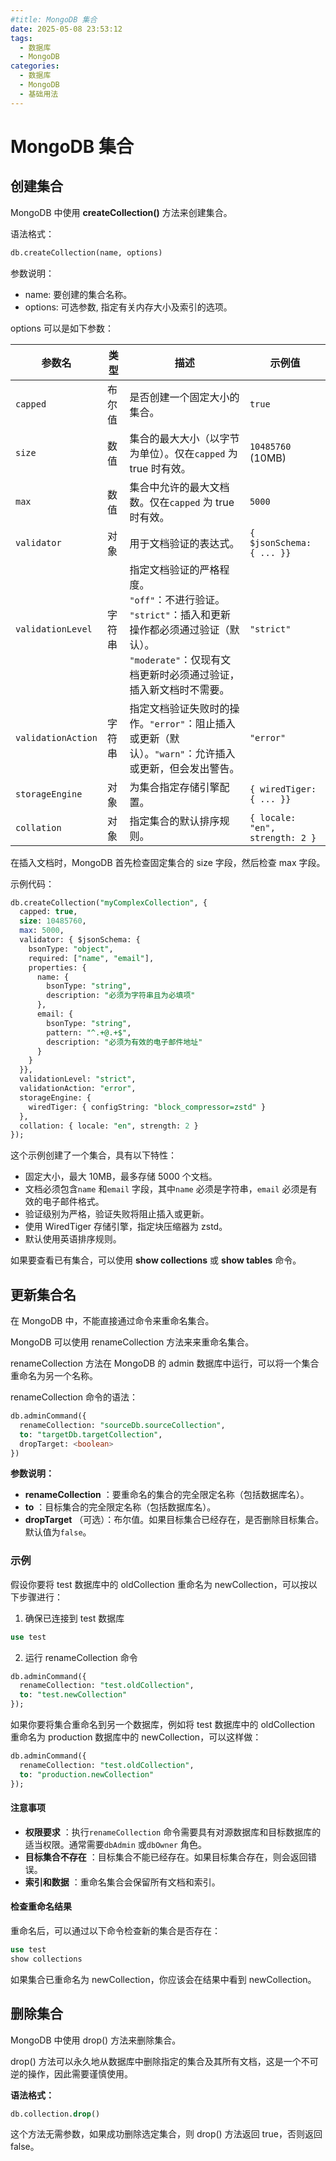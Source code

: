 ```yaml
---
#title: MongoDB 集合
date: 2025-05-08 23:53:12
tags:
  - 数据库
  - MongoDB
categories:
  - 数据库
  - MongoDB
  - 基础用法
---
```

# MongoDB 集合

## 创建集合

MongoDB 中使用 **createCollection()** 方法来创建集合。

语法格式：

```sql
db.createCollection(name, options)
```

参数说明：

* name: 要创建的集合名称。
* options: 可选参数, 指定有关内存大小及索引的选项。

options 可以是如下参数：


| 参数名             | 类型   | 描述                                                                                                                                                                              | 示例值                          |
| -------------------- | -------- | ----------------------------------------------------------------------------------------------------------------------------------------------------------------------------------- | --------------------------------- |
| `capped`           | 布尔值 | 是否创建一个固定大小的集合。                                                                                                                                                      | `true`                          |
| `size`             | 数值   | 集合的最大大小（以字节为单位）。仅在`capped` 为 true 时有效。                                                                                                                     | `10485760` (10MB)               |
| `max`              | 数值   | 集合中允许的最大文档数。仅在`capped` 为 true 时有效。                                                                                                                             | `5000`                          |
| `validator`        | 对象   | 用于文档验证的表达式。                                                                                                                                                            | `{ $jsonSchema: { ... }}`       |
| `validationLevel`  | 字符串 | 指定文档验证的严格程度。<br />`"off"`：不进行验证。<br />`"strict"`：插入和更新操作都必须通过验证（默认）。<br />`"moderate"`：仅现有文档更新时必须通过验证，插入新文档时不需要。 | `"strict"`                      |
| `validationAction` | 字符串 | 指定文档验证失败时的操作。`"error"`：阻止插入或更新（默认）。`"warn"`：允许插入或更新，但会发出警告。                                                                             | `"error"`                       |
| `storageEngine`    | 对象   | 为集合指定存储引擎配置。                                                                                                                                                          | `{ wiredTiger: { ... }}`        |
| `collation`        | 对象   | 指定集合的默认排序规则。                                                                                                                                                          | `{ locale: "en", strength: 2 }` |

在插入文档时，MongoDB 首先检查固定集合的 size 字段，然后检查 max 字段。

示例代码：

```sql
db.createCollection("myComplexCollection", {
  capped: true,
  size: 10485760,
  max: 5000,
  validator: { $jsonSchema: {
    bsonType: "object",
    required: ["name", "email"],
    properties: {
      name: {
        bsonType: "string",
        description: "必须为字符串且为必填项"
      },
      email: {
        bsonType: "string",
        pattern: "^.+@.+$",
        description: "必须为有效的电子邮件地址"
      }
    }
  }},
  validationLevel: "strict",
  validationAction: "error",
  storageEngine: {
    wiredTiger: { configString: "block_compressor=zstd" }
  },
  collation: { locale: "en", strength: 2 }
});
```

这个示例创建了一个集合，具有以下特性：

* 固定大小，最大 10MB，最多存储 5000 个文档。
* 文档必须包含`name` 和`email` 字段，其中`name` 必须是字符串，`email` 必须是有效的电子邮件格式。
* 验证级别为严格，验证失败将阻止插入或更新。
* 使用 WiredTiger 存储引擎，指定块压缩器为 zstd。
* 默认使用英语排序规则。

如果要查看已有集合，可以使用 **show collections** 或 **show tables** 命令。

## 更新集合名

在 MongoDB 中，不能直接通过命令来重命名集合。

MongoDB 可以使用 renameCollection 方法来来重命名集合。

renameCollection  方法在 MongoDB 的 admin 数据库中运行，可以将一个集合重命名为另一个名称。

renameCollection 命令的语法：

```sql
db.adminCommand({
  renameCollection: "sourceDb.sourceCollection",
  to: "targetDb.targetCollection",
  dropTarget: <boolean>
})
```

**参数说明：**

* **renameCollection** ：要重命名的集合的完全限定名称（包括数据库名）。
* **to** ：目标集合的完全限定名称（包括数据库名）。
* **dropTarget** （可选）：布尔值。如果目标集合已经存在，是否删除目标集合。默认值为`false`。

### 示例

假设你要将 test 数据库中的 oldCollection 重命名为 newCollection，可以按以下步骤进行：

1. 确保已连接到 test 数据库

```sql
use test
```

2. 运行 renameCollection 命令

```sql
db.adminCommand({ 
  renameCollection: "test.oldCollection", 
  to: "test.newCollection" 
});
```

如果你要将集合重命名到另一个数据库，例如将 test 数据库中的 oldCollection 重命名为 production 数据库中的 newCollection，可以这样做：

```sql
db.adminCommand({ 
  renameCollection: "test.oldCollection", 
  to: "production.newCollection" 
});
```

#### 注意事项

* **权限要求** ：执行`renameCollection` 命令需要具有对源数据库和目标数据库的适当权限。通常需要`dbAdmin` 或`dbOwner` 角色。
* **目标集合不存在** ：目标集合不能已经存在。如果目标集合存在，则会返回错误。
* **索引和数据** ：重命名集合会保留所有文档和索引。

#### 检查重命名结果

重命名后，可以通过以下命令检查新的集合是否存在：

```sql
use test
show collections
```

如果集合已重命名为 newCollection，你应该会在结果中看到 newCollection。

## 删除集合

MongoDB 中使用 drop() 方法来删除集合。

drop() 方法可以永久地从数据库中删除指定的集合及其所有文档，这是一个不可逆的操作，因此需要谨慎使用。

**语法格式：**

```sql
db.collection.drop()
```

这个方法无需参数，如果成功删除选定集合，则 drop() 方法返回 true，否则返回 false。
